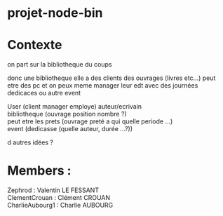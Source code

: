 # projet-node-bin

# Contexte 

on part sur la bibliotheque du coups

donc une bibliotheque elle a des clients des ouvrages (livres etc...) peut etre des pc et on peux meme manager leur edt avec des journées dedicaces ou autre event

User (client manager employe) auteur/ecrivain  
bibliotheque (ouvrage position nombre ?)  
peut etre les prets (ouvrage preté a qui quelle periode ...)  
event (dedicasse (quelle auteur, durée ...?))  
  
d autres idées ?



# Members :

Zephrod : Valentin LE FESSANT  
ClementCrouan : Clément CROUAN  
CharlieAubourg1 : Charlie AUBOURG  
